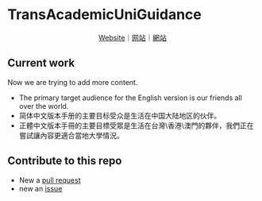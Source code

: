 # TransAcademicUniGuidance
<p align="center">
<a href="https://uniguide.transacademic.org/">Website</a>｜<a href="https://uniguide.transacademic.org/zh-hans/">网站</a>｜<a href="https://uniguide.transacademic.org/zh-hant/">網站</a>
</p>


## Current work

Now we are trying to add more content.

- The primary target audience for the English version is our friends all over the world.
- 简体中文版本手册的主要目标受众是生活在中国大陆地区的伙伴。
- 正體中文版本手冊的主要目標受眾是生活在台灣\香港\澳門的夥伴，我們正在嘗試讓內容更適合當地大學情況。

## Contribute to this repo

- New a [pull request](https://github.com/one-among-us/TransAcademicUniGuide/pulls)
- new an [issue](https://github.com/one-among-us/TransAcademicUniGuide/issues)
<!-- - submit your feedback(s) in the following form:
  - [Country](https://docs.google.com/forms/d/e/1FAIpQLSfm40NK_kWylDTy-cIhUibpX1LaVx-6vw4EF2x7SgXSIhlXOA/viewform)
  - [Univeristy](https://docs.google.com/forms/d/e/1FAIpQLSdTduZ0wpgJ3W4LDPQ6u_Vm6Gi_AMZYZnwYFl5ifT8SO4yJmA/viewform)
  - [Research Fields](https://docs.google.com/forms/d/e/1FAIpQLScgX2iVOC2_5Z3tmbp4kJq6Es2RrEOypUpzaoNIEg-5yNmqFw/viewform) -->

